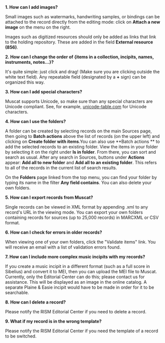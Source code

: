 **1. How can I add images?**

Small images such as watermarks, handwriting samples, or bindings can be attached to the record directly from the editing mode: click on **Attach a new image** on the menu on the right.

Images such as digitized resources should only be added as links that link to the holding repository. These are added in the field **External resource (856)**.

**2. How can I change the order of {items in a collection, incipits, names, instruments, notes...}?**

It's quite simple: just click and drag! (Make sure you are clicking outside the white text field). Any repeatable field (designated by a **+** sign) can be organized this way.

**3. How can I add special characters?**

Muscat supports Unicode, so make sure than any special characters are Unicode compliant. See, for example, [unicode-table.com](https://unicode-table.com/) for Unicode characters.

**4. How can I use the folders?**

A folder can be created by selecting records on the main Sources page, then going to **Batch actions** above the list of records (on the upper left) and clicking on **Create folder with items**.You can also use  **Batch actions ** to add the selected records to an existing folder. View the items in your folder by selecting it on the right under **Is in folder**. From there, you can sort and search as usual. After any search in Sources, buttons under **Actions** appear: **Add all to new folder** and **Add all to an existing folder**. This refers to all of the records in the current list of search results.

On the **Folders** page linked from the top menu, you can find your folder by typing its name in the filter **Any field contains**. You can also delete your own folders.

**5. How can I export records from Muscat?**

Single records can be viewed in XML format by appending .xml to any record's URL in the viewing mode. You can export your own folders containing records for sources (up to 25,000 records) in MARCXML or CSV format.

**6. How can I check for errors in older records?**

When viewing one of your own folders, click the "Validate items" link. You will receive an email with a list of validation errors found.

**7. How can I include more complex music incipits with my records?**

If you create a music incipit in a different format (such as a full score in Sibelius) and convert it to MEI, then you can upload the MEI file to Muscat. Currently, only the Editorial Center can do this; please contact us for assistance. This will be displayed as an image in the online catalog. A separate Plaine & Easie incipit would have to be made in order for it to be searchable.

**8. How can I delete a record?**

Please notify the RISM Editorial Center if you need to delete a record.

**9. What if my record is in the wrong template?**

Please notify the RISM Editorial Center if you need the template of a record to be switched.

